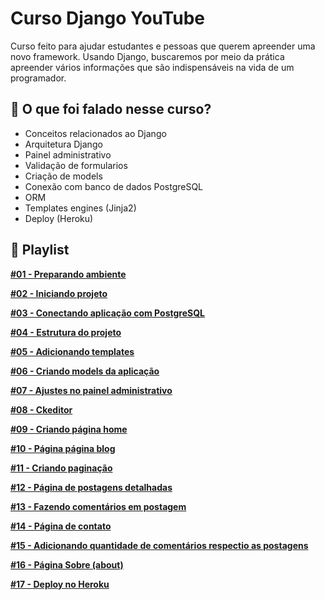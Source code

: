 # Curso Django YouTube

Curso feito para ajudar estudantes e pessoas que querem apreender uma novo framework. Usando Django, buscaremos por meio da prática apreender vários informações que são indispensáveis na vida de um programador. 

## :speech_balloon:  O que foi falado nesse curso? 

- Conceitos relacionados ao Django
- Arquitetura Django
- Painel administrativo 
- Validação de formularios
- Criação de models 
- Conexão com banco de dados PostgreSQL
- ORM
- Templates engines (Jinja2)
- Deploy (Heroku)

## 🎥 Playlist 

**[#01 - Preparando ambiente](https://www.youtube.com/watch?v=UVxtHjaT75Q&t=139s)**

**[#02 - Iniciando projeto ](https://youtu.be/HihkH3kBTUU)**

**[#03 - Conectando aplicação com PostgreSQL ](https://youtu.be/9OXV6qifHlU)**

**[#04 - Estrutura do projeto](https://youtu.be/742Ev2McamU)**

**[#05 - Adicionando templates](https://youtu.be/00ivmARPtGU)**

**[#06 - Criando models da aplicação](https://youtu.be/ySVq7SSem9o)**

**[#07 - Ajustes no painel administrativo](https://youtu.be/E-n_mmoZrtc)**

**[#08 - Ckeditor](https://youtu.be/PlzlZkbRyZk)**

**[#09 - Criando página home](https://youtu.be/n7CeavXAi1Y)**

**[#10 - Página página blog](https://youtu.be/HkUluOGsHE0)**

**[#11 - Criando paginação](https://youtu.be/wxY23dxwrwo)**

**[#12 - Página de postagens detalhadas](https://youtu.be/jvkTbT5b1B4)**

**[#13 - Fazendo comentários em postagem](https://youtu.be/-8ON8RJ0iv4)**

**[#14 - Página de contato](https://youtu.be/cks_fQLOB1I)**

**[#15 - Adicionando quantidade de comentários respectio as postagens](https://youtu.be/DTT7lHNJV2s)**

**[#16 - Página Sobre (about)](https://youtu.be/ed_MuCVkGWM)**

**[#17 - Deploy no Heroku ](https://youtu.be/XHKDAIoA5-c)**




